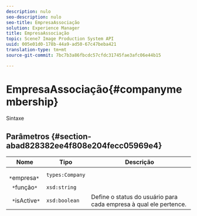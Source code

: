 ```yaml
---
description: nulo
seo-description: nulo
seo-title: EmpresaAssociação
solution: Experience Manager
title: EmpresaAssociação
topic: Scene7 Image Production System API
uuid: 005e01d0-178b-44a9-ad50-67c47beba421
translation-type: tm+mt
source-git-commit: 7bc7b3a86fbcdc57cfdc31745fae3afc06e44b15

---
```



# EmpresaAssociação{#companymembership}

Sintaxe

## Parâmetros {#section-abad828382ee4f808e204fecc05969e4}

| Nome | Tipo | Descrição |
|---|---|---|
| ` *`empresa`*` | `types:Company` |  |
| ` *`função`*` | `xsd:string` |  |
| ` *`isActive`*` | `xsd:boolean` | Define o status do usuário para cada empresa à qual ele pertence. |

